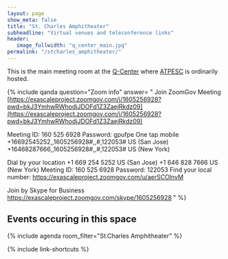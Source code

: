 ```yaml
---
layout: page
show_meta: false
title: "St. Charles Amphitheater"
subheadline: "Virtual venues and teleconference links"
header:
   image_fullwidth: "q_center_main.jpg"
permalink: "/stcharles_amphitheater/"
---
```


This is the main meeting room at the [Q-Center](https://qcenter.com/home-guest/)
where [ATPESC](https://extremecomputingtraining.anl.gov) is ordinarily hosted.

{% include qanda question="Zoom info" answer=
"
Join ZoomGov Meeting
[https://exascaleproject.zoomgov.com/j/1605256928?pwd=bkJ3YmhwRWhodjJDOFd1Z3ZaejRkdz09](https://exascaleproject.zoomgov.com/j/1605256928?pwd=bkJ3YmhwRWhodjJDOFd1Z3ZaejRkdz09)

Meeting ID: 160 525 6928
Password: gpufpe
One tap mobile
+16692545252,,1605256928#,,#,122053# US (San Jose)
+16468287666,,1605256928#,,#,122053# US (New York)

Dial by your location
        +1 669 254 5252 US (San Jose)
        +1 646 828 7666 US (New York)
Meeting ID: 160 525 6928
Password: 122053
Find your local number: https://exascaleproject.zoomgov.com/u/aerSCOlnvM

Join by Skype for Business
https://exascaleproject.zoomgov.com/skype/1605256928
"
%}

## Events occuring in this space

{% include agenda room_filter="St.Charles Amphitheater" %}

{% include link-shortcuts %}
